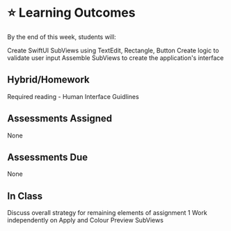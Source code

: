 # ⭐️ Learning Outcomes

By the end of this week, students will:

Create SwiftUI SubViews using TextEdit, Rectangle, Button
Create logic to validate user input
Assemble SubViews to create the application's interface

## Hybrid/Homework

Required reading - Human Interface Guidlines

## Assessments Assigned

None

## Assessments Due

None

## In Class

Discuss overall strategy for remaining elements of assignment 1
Work independently on Apply and Colour Preview SubViews